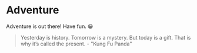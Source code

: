 # Adventure

Adventure is out there! Have fun. 😀


> Yesterday is history. Tomorrow is a mystery. But today is a gift. That is why it’s called the present.  - "Kung Fu Panda"
